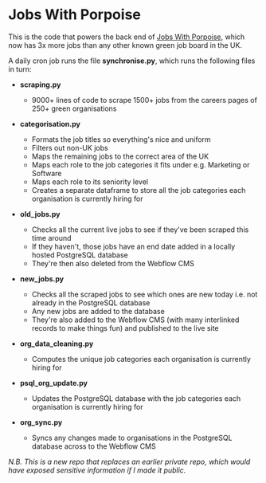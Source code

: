 # Jobs With Porpoise

This is the code that powers the back end of [Jobs With Porpoise](https://www.jobswithporpoise.com), which now has 3x more jobs than any other known green job board in the UK.

A daily cron job runs the file __synchronise.py__, which runs the following files in turn:
- __scraping.py__
    * 9000+ lines of code to scrape 1500+ jobs from the careers pages of 250+ green organisations

- __categorisation.py__
    * Formats the job titles so everything's nice and uniform
    * Filters out non-UK jobs
    * Maps the remaining jobs to the correct area of the UK
    * Maps each role to the job categories it fits under e.g. Marketing or Software
    * Maps each role to its seniority level
    * Creates a separate dataframe to store all the job categories each organisation is currently hiring for

- __old_jobs.py__
    * Checks all the current live jobs to see if they've been scraped this time around
    * If they haven't, those jobs have an end date added in a locally hosted PostgreSQL database
    * They're then also deleted from the Webflow CMS

- __new_jobs.py__
    * Checks all the scraped jobs to see which ones are new today i.e. not already in the PostgreSQL database
    * Any new jobs are added to the database
    * They're also added to the Webflow CMS (with many interlinked records to make things fun) and published to the live site

- __org_data_cleaning.py__
    * Computes the unique job categories each organisation is currently hiring for

- __psql_org_update.py__
    * Updates the PostgreSQL database with the job categories each organisation is currently hiring for

- __org_sync.py__
    * Syncs any changes made to organisations in the PostgreSQL database across to the Webflow CMS
   
_N.B. This is a new repo that replaces an earlier private repo, which would have exposed sensitive information if I made it public._
